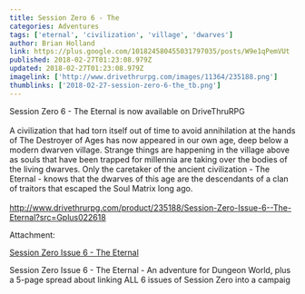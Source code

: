 ```yaml
---
title: Session Zero 6 - The
categories: Adventures
tags: ['eternal', 'civilization', 'village', 'dwarves']
author: Brian Holland
link: https://plus.google.com/101824580455031797035/posts/W9e1qPemVUt
published: 2018-02-27T01:23:08.979Z
updated: 2018-02-27T01:23:08.979Z
imagelink: ['http://www.drivethrurpg.com/images/11364/235188.png']
thumblinks: ['2018-02-27-session-zero-6-the_tb.png']
---
```


Session Zero 6 - The Eternal is now available on DriveThruRPG<br /><br />A civilization that had torn itself out of time to avoid annihilation at the hands of The Destroyer of Ages has now appeared in our own age, deep below a modern dwarven village. Strange things are happening in the village above as souls that have been trapped for millennia are taking over the bodies of the living dwarves. Only the caretaker of the ancient civilization - The Eternal - knows that the dwarves of this age are the descendants of a clan of traitors that escaped the Soul Matrix long ago.<br /><br /><a href="http://www.drivethrurpg.com/product/235188/Session-Zero-Issue-6--The-Eternal?src=Gplus022618" class="ot-anchor">http://www.drivethrurpg.com/product/235188/Session-Zero-Issue-6--The-Eternal?src=Gplus022618</a>


Attachment:

<a href='http://www.drivethrurpg.com/product/235188/Session-Zero-Issue-6--The-Eternal?src=Gplus022618'>Session Zero Issue 6 - The Eternal</a>


Session Zero Issue 6 - The Eternal - An adventure for Dungeon World, plus a 5-page spread about linking ALL 6 issues of Session Zero into a campaig